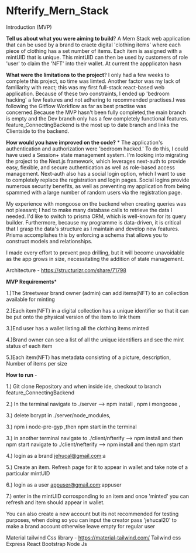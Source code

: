 # Nfterify_Mern_Stack

Introduction (MVP)


**Tell us about what you were aiming to build**? 
A Mern Stack web application that can be used by a brand to craete digital 'clothing items' where each piece of clothing has a set number of items.
Each item is assigned with a mintUID that is unique. This mintUID can then be used by customers of role 'user' to claim the 'NFT' into their wallet. At current the appplicaton hasn


**What were the limitations to the project**? 
I only had a few weeks to complete this project, so time was limted. Another factor was my lack of familiarity with react; this was my first full-stack react-based web application. Because of these two constraints, I ended up 'bedroom hacking' a few features and not adhering to recommended practises.I was following the Gitflow Workflow as far as best practise was concerned.Because the MVP hasn't been fully completed,the main branch is empty and the Dev branch only has a few completely functional features. feature_ConnectingBackend  is the most up to date branch and links the Clientside to the backend.

**How would you have improved on the code?** *
The application's authentication and authorization were 'bedroom hacked.' To do this, I could have used a Session+ state management system. I'm looking into migrating the project to the Next.js framework, which leverages next-auth to provide easy, flexible, and secure authentication as well as role-based access management. Next-auth also has a social login option, which I want to use to completely replace the registration and login pages. Social logins provide numerous security benefits, as well as preventing my application from being spammed with a large number of random users via the registration page.

My experience with mongoose on the backend when creating queries was not pleasant; I had to make many database calls to retrieve the data I needed. I'd like to switch to prisma ORM, which is well-known for its query builder. Furthermore, because my programme is data-driven, it is critical that I grasp the data's structure as I maintain and develop new features. Prisma accomplishes this by enforcing a schema that allows you to construct models and relationships.

I made every effort to prevent prop drilling, but it will become unavoidable as the app grows in size, necessitating the addition of state management.

Architecture - https://structurizr.com/share/71798

**MVP Requirements***

1.)The Streetwear brand owner (admin) can add items(NFT) to an collection available for minting

2.)Each item(NFT) in a digital collection has a unique identifier so that it can be put onto the physical version of the item to link them

3.)End user has a wallet listing all the clothing items minted

4.)Brand owner can see a list of all the unique identifiers and see the mint status of each item

5.)Each item(NFT) has metadata consisting of a picture, description, Number of items per size



**How to run** -

1.) Git clone Repository and when inside ide, checkout to branch feature_ConnectingBackend 

2.) In the terminal navigate to ./server --> npm install , npm i mongoose , 

3.) delete bcrypt in ./server/node_modules,

3.) npm i node-pre-gyp ,then npm start in the terminal

3.) in another terminal navigate to ./client/nfterify --> npm install and then npm start navigate to ./client/nefterify --> npm install and then npm start

4.) login as a brand jehucal@gmail.com:a

5.) Create an item. Refresh page for it to appear in wallet and take note of a particular mintUID

6.) login as a user appuser@gmail.com:appuser

7.) enter in the mintUID corrosponding to an item and once 'minted' you can refresh and item should appear in wallet.

You can also create a new account but its not recommended for testing purposes, when doing so you can input the creator pass 'jehucal20' to make a brand account otherwise leave empty for regular user



Material tailwind Css library - https://material-tailwind.com/
Tailwind css
Express
React
Bootstrap
Node Js
